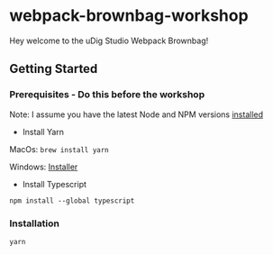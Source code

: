 # webpack-brownbag-workshop

Hey welcome to the uDig Studio Webpack Brownbag!

## Getting Started

### Prerequisites - Do this before the workshop

Note: I assume you have the latest Node and NPM versions [installed](https://nodejs.org/en/)

* Install Yarn

MacOs: `brew install yarn`

Windows: [Installer](https://yarnpkg.com/en/docs/install#windows-tab)

* Install Typescript

`npm install --global typescript`

### Installation

`yarn`

